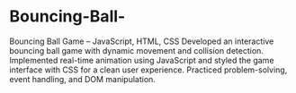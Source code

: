 # Bouncing-Ball-
Bouncing Ball Game – JavaScript, HTML, CSS  Developed an interactive bouncing ball game with dynamic movement and collision detection.  Implemented real-time animation using JavaScript and styled the game interface with CSS for a clean user experience.  Practiced problem-solving, event handling, and DOM manipulation.
